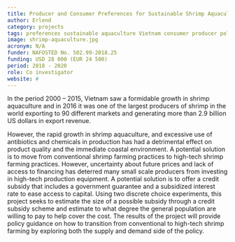 ```yaml
---
title: Producer and Consumer Preferences for Sustainable Shrimp Aquaculture Policy in Vietnam
author: Erlend
category: projects
tags: preferences sustainable aquaculture Vietnam consumer producer policy
image: shrimp-aquaculture.jpg
acronym: N/A
funder: NAFOSTED No. 502.99-2018.25
funding: USD 28 000 (EUR 24 500)
period: 2018 - 2020
role: Co investigator
website: #
---
```


In the period 2000 – 2015, Vietnam saw a formidable growth in shrimp aquaculture and in 2016 it was one of the largest producers of shrimp in the world exporting to 90 different markets and generating more than 2.9 billion US dollars in export revenue.


However, the rapid growth in shrimp aquaculture, and excessive use of antibiotics and chemicals in production has had a detrimental effect on product quality and the immediate coastal environment. A potential solution is to move from conventional shrimp farming practices to high-tech shrimp farming practices. However, uncertainty about future prices and lack of access to financing has deterred many small scale producers from investing in high-tech production equipment. A potential solution is to offer a credit subsidy that includes a government guarantee and a subsidized interest rate to ease access to capital. Using two discrete choice experiments, this project seeks to estimate the size of a possible subsidy through a credit subsidy scheme and estimate to what degree the general population are willing to pay to help cover the cost. The results of the project will provide policy guidance on how to transition from conventional to high-tech shrimp farming by exploring both the supply and demand side of the policy.
